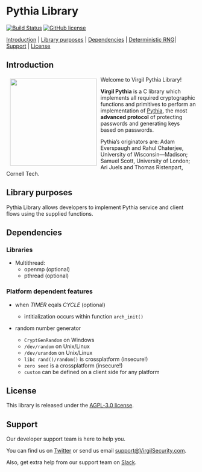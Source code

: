 # Pythia Library
[![Build Status](https://travis-ci.org/VirgilSecurity/pythia.svg?branch=master)](https://travis-ci.org/VirgilSecurity/pythia)
[![GitHub license](https://img.shields.io/badge/license-AGPL--3.0-blue.svg)](https://github.com/VirgilSecurity/virgil/blob/master/LICENSE)

[Introduction](#introduction) | [Library purposes](#library-purposes) | [Dependencies](#dependencies) | [Deterministic RNG](#deterministic-rng)| [Support](#support) | [License](#license)

## Introduction

<a href="https://developer.virgilsecurity.com/docs"><img width="230px" src="https://cdn.virgilsecurity.com/assets/images/github/logos/virgil-logo-red.png" align="left" hspace="10" vspace="6"></a> Welcome to Virgil Pythia Library! 

**Virgil Pythia** is a C library which implements all required cryptographic functions and primitives to perform an implementation of [Pythia](http://pages.cs.wisc.edu/~ace/papers/pythia-full.pdf), the most **advanced protocol** of protecting passwords and generating keys based on passwords.

Pythia’s originators are: Adam Everspaugh and Rahul Chaterjee, University of
Wisconsin—Madison; Samuel Scott, University of London; Ari Juels and Thomas Ristenpart,
Cornell Tech.

## Library purposes

Pythia Library allows developers to implement Pythia service and client flows using the supplied functions.


## Dependencies

### Libraries

  - Multithread:
      - openmp (optional)
      - pthread (optional)

### Platform dependent features

  - when *TIMER* eqals *CYCLE* (optional)
      - intitialization occurs within function `arch_init()`

  - random number generator
      - `CryptGenRandom` on Windows
      - `/dev/random` on Unix/Linux
      - `/dev/urandom`  on Unix/Linux
      - `libc rand()/random()` is crossplatform (insecure!)
      - `zero seed` is a crossplatform (insecure!)
      - `custom` can be defined on a client side for any platform

## License

This library is released under the [AGPL-3.0 license](LICENSE).

## Support
Our developer support team is here to help you.

You can find us on [Twitter](https://twitter.com/VirgilSecurity) or send us email support@VirgilSecurity.com.

Also, get extra help from our support team on [Slack](https://virgilsecurity.slack.com/join/shared_invite/enQtMjg4MDE4ODM3ODA4LTc2OWQwOTQ3YjNhNTQ0ZjJiZDc2NjkzYjYxNTI0YzhmNTY2ZDliMGJjYWQ5YmZiOGU5ZWEzNmJiMWZhYWVmYTM).
